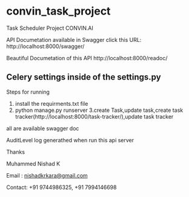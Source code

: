 # convin_task_project

Task Scheduler Project CONVIN.AI

API Documetation available in Swagger
click this URL:  http://localhost:8000/swagger/

Beautiful Documetation of this API http://localhost:8000/readoc/

Celery settings inside of the settings.py
---------------------------------------------------------------

Steps for running
1. install the requirments.txt file
2. python manage.py runserver
3.create Task,update task,create task tracker(http://localhost:8000/task-tracker/),update task tracker

all are available swagger doc

AuditLevel log generathed when run this api server

Thanks 

Muhammed Nishad K

Email : nishadkrkara@gmail.com

Contact: +91 9744986325, +91 7994146698





